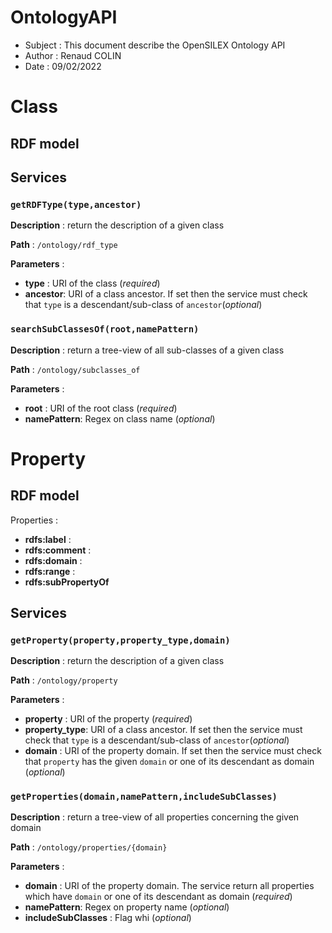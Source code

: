 # OntologyAPI

- Subject : This document describe the OpenSILEX Ontology API
- Author : Renaud COLIN
- Date : 09/02/2022

# Class

## RDF model

## Services 
### `getRDFType(type,ancestor)`

**Description** : return the description of a given class

**Path** : `/ontology/rdf_type`

**Parameters** :
- **type** : URI of the class (_required_)
- **ancestor**: URI of a class ancestor. If set then the service must check that `type` is 
a descendant/sub-class of `ancestor`(_optional_)

### `searchSubClassesOf(root,namePattern)`

**Description** : return a tree-view of all sub-classes of a given class

**Path** : `/ontology/subclasses_of`

**Parameters** : 
- **root** : URI of the root class (_required_)
- **namePattern**: Regex on class name (_optional_)


# Property 

## RDF model

Properties : 
- **rdfs:label** :
- **rdfs:comment** : 
- **rdfs:domain** :
- **rdfs:range** : 
- **rdfs:subPropertyOf**

## Services

### `getProperty(property,property_type,domain)`

**Description** : return the description of a given class

**Path** : `/ontology/property`

**Parameters** :
- **property** : URI of the property (_required_)
- **property_type**: URI of a class ancestor. If set then the service must check that `type` is
  a descendant/sub-class of `ancestor`(_optional_)
- **domain** : URI of the property domain. If set then the service must check that `property` has the given `domain` or one of its descendant as domain (_optional_) 


### `getProperties(domain,namePattern,includeSubClasses)`

**Description** : return a tree-view of all properties concerning the given domain

**Path** : `/ontology/properties/{domain}`

**Parameters** :
- **domain** : URI of the property domain. The service return all properties which have `domain` or one of its descendant as domain (_required_)
- **namePattern**: Regex on property name (_optional_)
- **includeSubClasses** : Flag whi (_optional_) 
